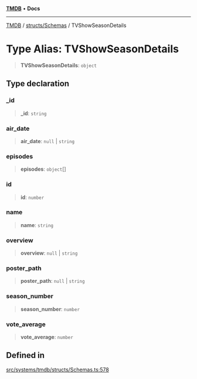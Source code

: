[**TMDB**](../../../README.md) • **Docs**

***

[TMDB](../../../README.md) / [structs/Schemas](../README.md) / TVShowSeasonDetails

# Type Alias: TVShowSeasonDetails

> **TVShowSeasonDetails**: `object`

## Type declaration

### \_id

> **\_id**: `string`

### air\_date

> **air\_date**: `null` \| `string`

### episodes

> **episodes**: `object`[]

### id

> **id**: `number`

### name

> **name**: `string`

### overview

> **overview**: `null` \| `string`

### poster\_path

> **poster\_path**: `null` \| `string`

### season\_number

> **season\_number**: `number`

### vote\_average

> **vote\_average**: `number`

## Defined in

[src/systems/tmdb/structs/Schemas.ts:578](https://github.com/Norviah/media-hub/blob/b0accce5c447ccf1a18696f3cb0baef1f5bd16be/src/systems/tmdb/structs/Schemas.ts#L578)
